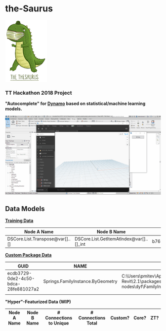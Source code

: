 # the-Saurus

![Logo](Assets/stolenLogo.png)

### TT Hackathon 2018 Project

**"Autocomplete" for [Dynamo](https://github.com/DynamoDS/Dynamo) based on statistical/machine learning models.**

![Basic Workflow](Assets/workflowV1.gif)

## Data Models

[**Training Data**](Data/Output/graphData.csv)

| Node A Name                     | Node B Name                               | Node A ID                        | Node B ID                        |
| ------------------------------- | ----------------------------------------- | -------------------------------- | -------------------------------- |
| DSCore.List.Transpose@var[]..[] | DSCore.List.GetItemAtIndex@var[]..[]\_int | b76189ba8c4a49dd875ddc88e806d5df | a2d2a3d30ff14eaaa120993bca904c53 |

[**Custom Package Data**](Data/Output/packageData.csv)

| GUID                                 | NAME                              | PATH                                                                                                            |
| ------------------------------------ | --------------------------------- | --------------------------------------------------------------------------------------------------------------- |
| ecdb3729-0de2-4c50-bdca-28fe881027a2 | Springs.FamilyInstance.ByGeometry | C:\Users\pmitev\AppData\Roaming\Dynamo\Dynamo Revit\2.1\packages\spring nodes\dyf\FamilyInstance.ByGeometry.dyf |
|                                      |

**"Hyper"-Featurized Data (WIP)**

| Node A Name | Node B Name | # Connections to Unique | # Connections Total | Custom? | Core? | ZT? |
| ----------- | ----------- | ----------------------- | ------------------- | ------- | ----- | --- |

